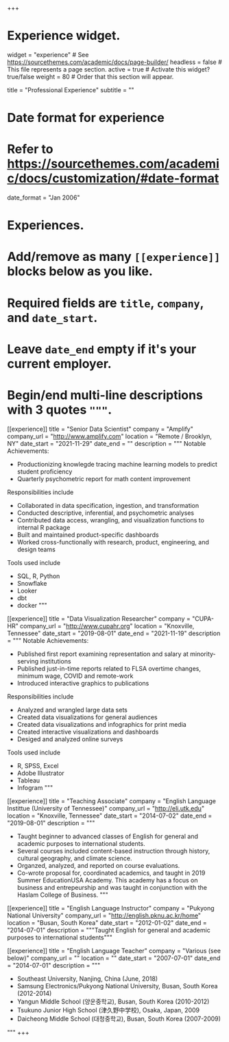 +++
# Experience widget.
widget = "experience"  # See https://sourcethemes.com/academic/docs/page-builder/
headless = false  # This file represents a page section.
active = true  # Activate this widget? true/false
weight = 80  # Order that this section will appear.

title = "Professional Experience"
subtitle = ""

# Date format for experience
#   Refer to https://sourcethemes.com/academic/docs/customization/#date-format
date_format = "Jan 2006"

# Experiences.
#   Add/remove as many `[[experience]]` blocks below as you like.
#   Required fields are `title`, `company`, and `date_start`.
#   Leave `date_end` empty if it's your current employer.
#   Begin/end multi-line descriptions with 3 quotes `"""`.
[[experience]]
  title = "Senior Data Scientist"
  company = "Amplify"
  company_url = "http://www.amplify.com"
  location = "Remote / Brooklyn, NY"
  date_start = "2021-11-29"
  date_end = ""
  description = """
  Notable Achievements:
  
  * Productionizing knowlegde tracing machine learning models to predict student proficiency
  * Quarterly psychometric report for math content improvement
  
  Responsibilities include
  
  * Collaborated in data specification, ingestion, and transformation
  * Conducted descriptive, inferential, and psychometric analyses
  * Contributed data access, wrangling, and visualization functions to internal R package
  * Built and maintained product-specific dashboards
  * Worked cross-functionally with research, product, engineering, and design teams
  
  Tools used include
  
  * SQL, R, Python
  * Snowflake
  * Looker
  * dbt
  * docker
  """


[[experience]]
  title = "Data Visualization Researcher"
  company = "CUPA-HR"
  company_url = "http://www.cupahr.org"
  location = "Knoxville, Tennessee"
  date_start = "2019-08-01"
  date_end = "2021-11-19"
  description = """
  Notable Achievements:
  
  * Published first report examining representation and salary at minority-serving institutions 
  * Published just-in-time reports related to FLSA overtime changes, minimum wage, COVID and remote-work
  * Introduced interactive graphics to publications
  
  Responsibilities include
  
  * Analyzed and wrangled large data sets
  * Created data visualizations for general audiences
  * Created data visualizations and infographics for print media
  * Created interactive visualizations and dashboards
  * Desiged and analyzed online surveys
  
  Tools used include
  
  * R, SPSS, Excel
  * Adobe Illustrator
  * Tableau
  * Infogram
  """

[[experience]]
  title = "Teaching Associate"
  company = "English Language Instittue (University of Tennessee)"
  company_url = "http://eli.utk.edu"
  location = "Knoxville, Tennessee"
  date_start = "2014-07-02"
  date_end = "2019-08-01"
  description = """
  * Taught beginner to advanced classes of English for general and academic purposes to international students. 
  * Several courses included content-based instruction through history, cultural geography, and climate science.
  * Organzed, analyzed, and reported on course evaluations.
  * Co-wrote proposal for, coordinated academics, and taught in 2019 Summer EducationUSA Academy. This academy has a focus on business and entrepeurship and was taught in conjunction with the Haslam College of Business.
"""

[[experience]]
  title = "English Language Instructor"
  company = "Pukyong National University"
  company_url = "http://english.pknu.ac.kr/home"
  location = "Busan, South Korea"
  date_start = "2012-01-02"
  date_end = "2014-07-01"
  description = """Taught English for general and academic purposes to international students"""

[[experience]]
  title = "English Language Teacher"
  company = "Various (see below)"
  company_url = ""
  location = ""
  date_start = "2007-07-01"
  date_end = "2014-07-01"
  description = """
  
  * Southeast University, Nanjing, China (June, 2018)
  * Samsung Electronics/Pukyong National University, Busan, South Korea (2012-2014)
  * Yangun Middle School (양운중학교), Busan, South Korea (2010-2012)
  * Tsukuno Junior High School (津久野中学校), Osaka, Japan, 2009
  * Daicheong Middle School (대청중학교), Busan, South Korea (2007-2009)
  
  """
+++
